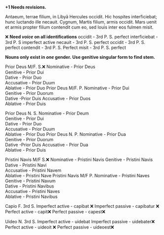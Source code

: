 **+1 Needs revisions.**

Antaeum, terrae filium, in Libyā Hercules occidit.
Hic hospites interficiebat; hunc luctando ille necauit.
Cygnum, Martis filium, armis occidit.
Mars uenit et armis propter filium contendit cum eo, sed Iouis inter eos fulmen misit.

❌ **Need *voice* on all identifications**
occidit - 3rd P. S. perfect
interficiebat - 3rd P. S imperfect active 
necauit - 3rd P. S. perfect
occidit - 3rd P. S. perfect
contendit - 3rd P. S. Perfect 
misit - 3rd P. S. perfect 



**Nouns only exist in *one* gender.**
**Use genitive singular form to find stem.**

Prior Deus M/F. S.❌ 
Nominative -  Prior Deus	 	 
Genitive - Prior Dui 	
Dative - Prior Duo 	 	 
Accusative - Prior Duum	 	 	 
Ablative - Prior Duo
Prior Deus M/F. P.
Nominative	- Prior Dui 	 	 
Genitive - Prior Duorum 	 
Dative  -Prior Duis 
Accusative - Prior Duos 	 	 
Ablative - Prior Duis

Prior Deus N. S.
Nominative -  Prior Deum	 	 
Genitive - Prior Dui 	 
Dative - Prior Duo 	 	 
Accusative - Prior Duum	 	 	 
Ablative - Prior Duo
Prior Deus N. P.
Nominative	- Prior Dua 	 	 
Genitive - Prior Duorum 	 
Dative  -Prior Duis 
Accusative - Prior Dua	 	 
Ablative - Prior Duis

Pristini Navis M/F S.❌ 
Nominative - Pristini Navis
Genitive - Pristini Navis 	 
Dative - Pristini Navi	 	 
Accusative - Pristini Navem 	 	 
Ablative - Pristini Nave
Pristini Navis M/F P.
Nominative - Pristini Naves
Genitive - Pristini Navum 	 
Dative - Pristini Navibus	 
Accusative - Pristini Naves 	 	 
Ablative - Pristini Navibus

Capio F. 3rd S.
Imperfect active - capibat ❌ 
Imperfect passive - capibatur	❌  
Perfect active - 	 capit❌ 
Perfect passive - capest❌ 

Uideo N. 3rd S.
Imperfect active - uidebat
Imperfect passive	- uidebater❌ 
Perfect active - uideoit ❌ 
Perfect passive - uideoest❌ 
